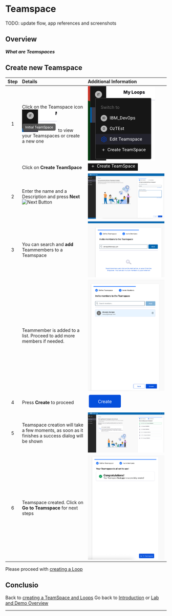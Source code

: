 # Teamspace

TODO: update flow, app references and screenshots

## Overview

_**What are Teamspaces**_

## Create new Teamspace

| Step | Details                                                                                           | Additional Information                                                  |
|:----:|:--------------------------------------------------------------------------------------------------|:------------------------------------------------------------------------|
|  1   | Click on the Teamspace icon ![TeamSpace Icon][TSIcon] to view your Teamspaces or create a new one | ![Teamspace menue][TSMenue]                                             |
|      | Click on **Create TeamSpace**                                                                     | ![TeamSpace menue - Create TeamSpace Link][TSCreateTSentry]             |
|  2   | Enter the name and a Description and press **Next** ![Next Button][NextButton]                    | ![Teamspace - Create New][TSCreateNewDialog]                            |
|  3   | You can search and **add** Teammembers to a Teamspace                                             | ![Teamspace - Create New - search Member][TSAddTeammember]              |
|      | Teammember is added to a list. Proceed to add more members if needed.                             | ![Teamspace - Create New - Member added][TSTeamMemberAdded]             |
|  4   | Press **Create** to proceed                                                                       | ![Create TeamSpace Button][TSCreateButton]                              |
|  5   | Teamspace creation will take a few moments, as soon as it finishes a success dialog will be shown | ![Teamspace - Create New - creation process started][TSCreationStarted] |
|  6   | Teamspace created. Click on **Go to Teamspace** for next steps                                    | ![Teamspace - Create New - creation successfull][TSCreateionFinished]   |

Please proceed with [creating a Loop][GoBackToCreateALoop]

## Conclusio

Back to [creating a TeamSpace and Loops][GoBackToCreatingTSandLoop]
Go back to [Introduction][GoBackToParentIndex] or [Lab and Demo Overview][GoBackToDemoOverview]

---

[GoBackToDemoOverview]: ../index.md#introduction
[GoBackToParentIndex]: ../index.md
[GoBackToCreatingTSandLoop]: ../index.md#creation-of-a-teamspace-and-loops

[TSMenue]: media/Loop_Teamspace_01_Menue.png
[TSCreateNewDialog]: media/Loop_Teamspace_02_CreateNew_Dialog.png
[TSAddTeammember]: media/Loop_Teamspace_03_CreateNew_searchMember.png
[TSTeamMemberAdded]: media/Loop_Teamspace_04_CreateNew_MemberAdded.png
[TSCreationStarted]: media/Loop_Teamspace_05_CreateNew_creation.png
[TSCreateionFinished]: media/Loop_Teamspace_06_CreateNew_success.png
[TSIcon]: media/Loop_TeamSpaceIcon.png
[TSCreateTSentry]: media/Loop_CreateTeamSpace.png
[TSCreateButton]: media/Loop_Create_TS_Button.png
[NextButton]: ../../media/Button_NEXT.png
[GoBackToCreateALoop]: ../index.md#create-a-loop
